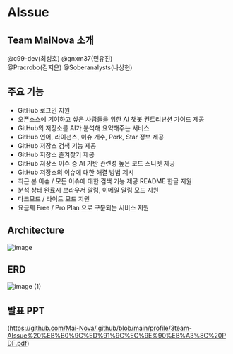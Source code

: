 # AIssue
## Team MaiNova 소개
@c99-dev(최성호) 
@gnxm37(민유진)  
@Pracrobo(김지은) 
@Soberanalysts(나상현) 

## 주요 기능
- GitHub 로그인 지원
- 오픈소스에 기여하고 싶은 사람들을 위한 AI 챗봇 컨트리뷰션 가이드 제공
- GitHub의 저장소를 AI가 분석해 요약해주는 서비스
- GitHub 언어, 라이선스, 이슈 개수, Pork, Star 정보 제공
- GitHub 저장소 검색 기능 제공
- GitHub 저장소 즐겨찾기 제공
- GitHub 저장소 이슈 중 AI 기반 관련성 높은 코드 스니펫 제공
- GitHub 저장소의 이슈에 대한 해결 방법 제시
- 최근 본 이슈 / 모든 이슈에 대한 검색 기능 제공
  README 한글 지원
- 분석 상태 완료시 브라우저 알림, 이메일 알림 모드 지원
- 다크모드 / 라이트 모드 지원
- 요금제 Free / Pro Plan 으로 구분되는 서비스 지원


## Architecture
![image](https://github.com/user-attachments/assets/0583c709-6a17-4eeb-9700-c580df0ff1a8)


## ERD 
![image (1)](https://github.com/user-attachments/assets/c49a7554-92bb-4a44-a010-9cf657ecc403)

## 발표 PPT
(https://github.com/Mai-Nova/.github/blob/main/profile/3team-AIssue%20%EB%B0%9C%ED%91%9C%EC%9E%90%EB%A3%8C%20PDF.pdf)

